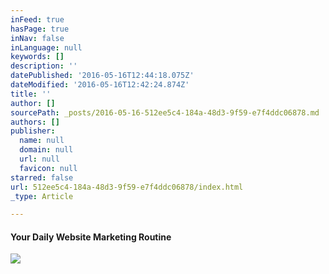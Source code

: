 ```yaml
---
inFeed: true
hasPage: true
inNav: false
inLanguage: null
keywords: []
description: ''
datePublished: '2016-05-16T12:44:18.075Z'
dateModified: '2016-05-16T12:42:24.874Z'
title: ''
author: []
sourcePath: _posts/2016-05-16-512ee5c4-184a-48d3-9f59-e7f4ddc06878.md
authors: []
publisher:
  name: null
  domain: null
  url: null
  favicon: null
starred: false
url: 512ee5c4-184a-48d3-9f59-e7f4ddc06878/index.html
_type: Article

---
```

#### Your Daily Website Marketing Routine
![](https://the-grid-user-content.s3-us-west-2.amazonaws.com/de3c5820-0014-4bd1-b785-98e8db8e0677.jpg)
